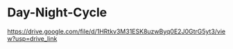 # Day-Night-Cycle

https://drive.google.com/file/d/1HRtkv3M31ESK8uzwByq0E2J0GtrG5yt3/view?usp=drive_link

